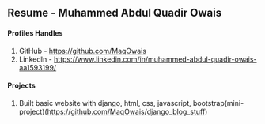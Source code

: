 ## Resume - Muhammed Abdul Quadir Owais
#### Profiles Handles

1. GitHub - https://github.com/MaqOwais
2. LinkedIn - https://www.linkedin.com/in/muhammed-abdul-quadir-owais-aa1593199/

#### Projects

1. Built basic website with django, html, css, javascript, bootstrap(mini-project)(https://github.com/MaqOwais/django_blog_stuff)
